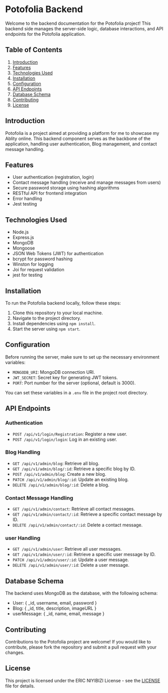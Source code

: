 # Potofolia Backend

Welcome to the backend documentation for the Potofolia project! This backend side manages the server-side logic, database interactions, and API endpoints for the Potofolia application.

## Table of Contents

1. [Introduction](#introduction)
2. [Features](#features)
3. [Technologies Used](#technologies-used)
4. [Installation](#installation)
5. [Configuration](#configuration)
6. [API Endpoints](#api-endpoints)
7. [Database Schema](#database-schema)
8. [Contributing](#contributing)
9. [License](#license)

## Introduction

Potofolia is a project aimed at providing a platform for me to showcase my Ablity online. This backend component serves as the backbone of the application, handling user authentication, Blog management, and contact message handling.

## Features

- User authentication (registration, login)
- Contact message handling (receive and manage messages from users)
- Secure password storage using hashing algorithms
- RESTful API for frontend integration
- Error handling
- Jest testing

## Technologies Used

- Node.js
- Express.js
- MongoDB
- Mongoose
- JSON Web Tokens (JWT) for authentication
- bcrypt for password hashing
- Winston for logging
- Joi for request validation
- jest for testing

## Installation

To run the Potofolia backend locally, follow these steps:

1. Clone this repository to your local machine.
2. Navigate to the project directory.
3. Install dependencies using `npm install`.
4. Start the server using `npm start`.

## Configuration

Before running the server, make sure to set up the necessary environment variables:

- `MONGODB_URI`: MongoDB connection URI.
- `JWT_SECRET`: Secret key for generating JWT tokens.
- `PORT`: Port number for the server (optional, default is 3000).

You can set these variables in a `.env` file in the project root directory.

## API Endpoints

### Authentication

- `POST /api/v1/login/Registration`: Register a new user.
- `POST /api/v1/login/login`: Log in an existing user.

### Blog Handling

- `GET /api/v1/admin/blog`: Retrieve all blog.
- `GET /api/v1/admin/blog/:id`: Retrieve a specific blog by ID.
- `POST /api/v1/admin/blog`: Create a new blog.
- `PATCH /api/v1/admin/blog/:id`: Update an existing blog.
- `DELETE /api/v1/admin/blog/:id`: Delete a blog.

### Contact Message Handling

- `GET /api/v1/admin/contact`: Retrieve all contact messages.
- `GET /api/v1/admin/contact/:id`: Retrieve a specific contact message by ID.
- `DELETE /api/v1/admin/contact/:id`: Delete a contact message.

### user Handling

- `GET /api/v1/admin/user`: Retrieve all user messages.
- `GET /api/v1/admin/user/:id`: Retrieve a specific user message by ID.
- `PATCH /api/v1/admin/user/:id`: Update a user message.
- `DELETE /api/v1/admin/user/:id`: Delete a user message.

## Database Schema

The backend uses MongoDB as the database, with the following schema:

- User: { _id, username, email, password }
- Blog: { _id, title, description, imageURL }
- userMessage: { _id, name, email, message }

## Contributing

Contributions to the Potofolia project are welcome! If you would like to contribute, please fork the repository and submit a pull request with your changes.

## License

This project is licensed under the ERIC NIYIBIZI License - see the [LICENSE](LICENSE) file for details.
